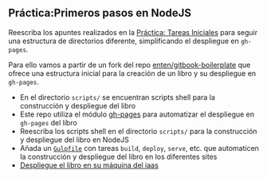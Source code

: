 ## Práctica:Primeros pasos en NodeJS  

Reescriba los apuntes realizados en la [Práctica: Tareas Iniciales](practicas/practicatareasiniciales.md)
para seguir una estructura de directorios diferente, simplificando el despliegue en `gh-pages`.

Para ello vamos a partir de un fork del repo [enten/gitbook-boilerplate](https://github.com/enten/gitbook-boilerplate) que ofrece una estructura inicial para la creación de un libro y su despliegue en `gh-pages`.
  * En el directorio `scripts/` se encuentran scripts shell para la construcción y despliegue del libro
  * Este repo utiliza el módulo [gh-pages](https://www.npmjs.com/package/gh-pages) para automatizar el despliegue en `gh-pages` del libro
  * Reescriba los scripts shell en el directorio `scripts/` para la  construcción y despliegue del libro en NodeJS
  * Añada un [`Gulpfile`](https://github.com/gulpjs/gulp) con tareas `build`, `deploy`, `serve`, etc. que automaticen la construcción y despliegue del libro en los diferentes sites
  * [Despliegue el libro en su máquina del iaas](../recursos/iaas.md)
